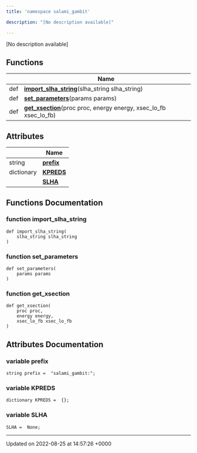 ```yaml
---
title: 'namespace salami_gambit'

description: "[No description available]"

---
```







[No description available]

## Functions

|                | Name           |
| -------------- | -------------- |
| def | **[import_slha_string](/documentation/code/namespaces/namespacesalami__gambit/#function-import-slha-string)**(slha_string slha_string) |
| def | **[set_parameters](/documentation/code/namespaces/namespacesalami__gambit/#function-set-parameters)**(params params) |
| def | **[get_xsection](/documentation/code/namespaces/namespacesalami__gambit/#function-get-xsection)**(proc proc, energy energy, xsec_lo_fb xsec_lo_fb) |

## Attributes

|                | Name           |
| -------------- | -------------- |
| string | **[prefix](/documentation/code/namespaces/namespacesalami__gambit/#variable-prefix)**  |
| dictionary | **[KPREDS](/documentation/code/namespaces/namespacesalami__gambit/#variable-kpreds)**  |
| | **[SLHA](/documentation/code/namespaces/namespacesalami__gambit/#variable-slha)**  |


## Functions Documentation

### function import_slha_string

```
def import_slha_string(
    slha_string slha_string
)
```


### function set_parameters

```
def set_parameters(
    params params
)
```


### function get_xsection

```
def get_xsection(
    proc proc,
    energy energy,
    xsec_lo_fb xsec_lo_fb
)
```



## Attributes Documentation

### variable prefix

```
string prefix =  "salami_gambit:";
```


### variable KPREDS

```
dictionary KPREDS =  {};
```


### variable SLHA

```
SLHA =  None;
```





-------------------------------

Updated on 2022-08-25 at 14:57:26 +0000